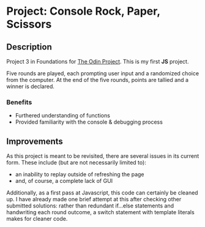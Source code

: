 # Project: Console Rock, Paper, Scissors

## Description

Project 3 in Foundations for [The Odin Project](https://www.theodinproject.com/). This is my first **JS** project.

Five rounds are played, each prompting user input and a randomized choice from the computer. At the end of the five rounds, points are tallied and a winner is declared.

### Benefits

- Furthered understanding of functions
- Provided familiarity with the console & debugging process

## Improvements

As this project is meant to be revisited, there are several issues in its current form. These include (but are not necessarily limited to):
- an inability to replay outside of refreshing the page
- and, of course, a complete lack of GUI

Additionally, as a first pass at Javascript, this code can certainly be cleaned up. I have already made one brief attempt at this after checking other submitted solutions: rather than redundant if...else statements and handwriting each round outcome, a switch statement with template literals makes for cleaner code.
